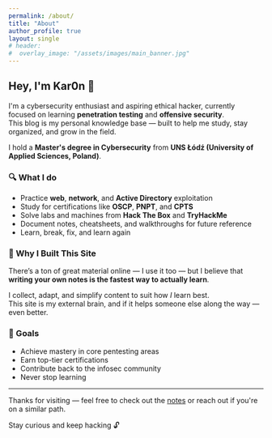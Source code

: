 ```yaml
---
permalink: /about/
title: "About"
author_profile: true
layout: single
# header:  
#  overlay_image: "/assets/images/main_banner.jpg"
---
```



## Hey, I'm Kar0n 👋

I'm a cybersecurity enthusiast and aspiring ethical hacker, currently focused on learning **penetration testing** and **offensive security**.  
This blog is my personal knowledge base — built to help me study, stay organized, and grow in the field.

I hold a **Master's degree in Cybersecurity** from **UNS Łódź (University of Applied Sciences, Poland)**.

### 🔍 What I do

- Practice **web**, **network**, and **Active Directory** exploitation  
- Study for certifications like **OSCP**, **PNPT**, and **CPTS**  
- Solve labs and machines from **Hack The Box** and **TryHackMe**  
- Document notes, cheatsheets, and walkthroughs for future reference  
- Learn, break, fix, and learn again  

### 🧠 Why I Built This Site

There’s a ton of great material online — I use it too — but I believe that  
**writing your own notes is the fastest way to actually learn**.

I collect, adapt, and simplify content to suit how *I* learn best.  
This site is my external brain, and if it helps someone else along the way — even better.

### 🎯 Goals

- Achieve mastery in core pentesting areas  
- Earn top-tier certifications  
- Contribute back to the infosec community  
- Never stop learning  

---

Thanks for visiting — feel free to check out the [notes](/notes/) or reach out if you're on a similar path.

Stay curious and keep hacking 🔓
